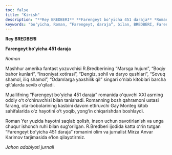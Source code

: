 ```yaml
---
toc: false
title: "Kirish"
description: "**Rey BREDBERI** **Farengeyt boʻyicha 451 daraja** *Roman* Mashhur amerika fantast yozuvchisi R.Bredberining..."
keywords: "boʻyicha, Roman, “Farengeyt, daraja”, bilan, BREDBERI, Farengeyt, daraja, Mashhur, amerika, fantast, yozuvchisi, Bredberining, “Marsga, hujum”, “Boqiy, bahor, kunlari”, “Insoniyat, xotirasi”"
---
```


**Rey BREDBERI**

**Farengeyt boʻyicha 451 daraja**

*Roman*

Mashhur amerika fantast yozuvchisi R.Bredberining “Marsga hujum”, “Boqiy bahor kunlari”, “Insoniyat xotirasi”, “Dengiz, sohil va daryo qushlari”, “Sovuq shamol, iliq shamol”, “Odamlarga yaxshilik qil” singari oʻnlab kitoblari barcha qitʼalarda sevib oʻqiladi.

Muallifning “Farengeyt boʻyicha 451 daraja” romanida oʻquvchi XXI asrning oddiy oʻt oʻchiruvchisi bilan tanishadi. Romanning bosh qahramoni ustasi farang, ota-bobolarining kasbini davom ettiruvchi Gay Monteg kitob sahifalarida oʻz hayotini oʻt yoqib, yongʻin chiqarishdan boshlaydi.

Roman Yer yuzida hayotni saqlab qolish, inson uchun xavotirlanish va unga chuqur ishonch ruhi bilan sugʻorilgan. R.Bredberi ijodida katta oʻrin tutgan “Farengeyt boʻyicha 451 daraja” romanini olim va jurnalist Mirza Anvar Karimov tarjimasida eʼlon qilayotirmiz.

*Jahon adabiyoti jurnali*
